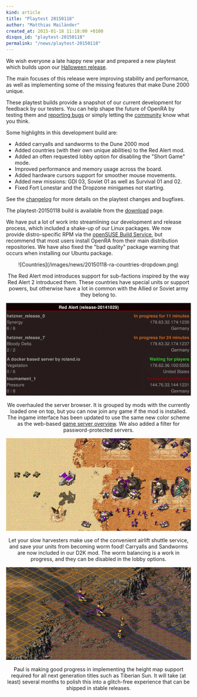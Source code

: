 ```yaml
---
kind: article
title: "Playtest 20150118"
author: "Matthias Mailänder"
created_at: 2015-01-18 11:18:00 +0100
disqus_id: "playtest-20150118"
permalink: "/news/playtest-20150118"
---
```


We wish everyone a late happy new year and prepared a new playtest which builds upon our [Halloween release](/news/release-20141029/).

The main focuses of this release were improving stability and performance, as well as implementing some of the missing features that make Dune 2000 unique.

These playtest builds provide a snapshot of our current development for feedback by our testers. You can help shape the future of OpenRA by testing them and [reporting bugs](http://bugs.openra.net) or simply letting the [community](/community/) know what you think.


Some highlights in this development build are:

   - Added carryalls and sandworms to the Dune 2000 mod
   - Added countries (with their own unique abilities) to the Red Alert mod.
   - Added an often requested lobby option for disabling the "Short Game" mode.
   - Improved performance and memory usage across the board.
   - Added hardware cursors support for smoother mouse movements.
   - Added new missions: GDI 03, Soviet 01 as well as Survival 01 and 02.
   - Fixed Fort Lonestar and the Dropzone minigames not starting.

See the [changelog](https://github.com/OpenRA/OpenRA/wiki/Historical-Changelogs) for more details on the playtest changes and bugfixes.

The playtest-20150118 build is available from the [download](/download/) page.

We have put a lot of work into streamlining our development and release process, which included a shake-up of our Linux packages.  We now provide distro-specific RPM via the [openSUSE Build Service](https://software.opensuse.org/download.html?project=games:openra&package=openra), but recommend that most users install OpenRA from their main distribution repositories.  We have also fixed the "bad quality" package warning that occurs when installing our Ubuntu package.

<div style="text-align:center" markdown="1">
![Countries](/images/news/20150118-ra-countries-dropdown.png)
 
The Red Alert mod introduces support for sub-factions inspired by the way Red Alert 2 introduced them. These countries have special units or support powers, but otherwise have a lot in common with the Allied or Soviet army they belong to.

![Game server browser](/images/news/20150118-cnc-colored-game-servers-heading.png)

We overhauled the server browser. It is grouped by mods with the currently loaded one on top, but you can now join any game if the mod is installed. The ingame interface has been updated to use the same new color scheme as the web-based [game server overview](/games/). We also added a filter for password-protected servers.

![Sandworms and Carryalls](/images/news/20150118-d2k-sandworm-carryall.png)

Let your slow harvesters make use of the convenient airlift shuttle service, and save your units from becoming worm food! Carryalls and Sandworms are now included in our D2K mod. The worm balancing is a work in progress, and they can be disabled in the lobby options.

![Heightmaps](/images/news/20150118-ts-heightmaps.png)

Paul is making good progress in implementing the height map support required for all next generation titles such as Tiberian Sun. It will take (at least) several months to polish this into a glitch-free experience that can be shipped in stable releases.
</div>